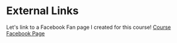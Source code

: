 <html>
<head>
  <meta charset="utf-8">
  <title>Links</title>
</head>
<body>
  <h1 id="top">External Links</h1>
  <section>
    <p>
      Let's link to a Facebook Fan page I created for this course!
      <!-- link to Facebook page WITH TARGET-->
      <a href="http://www.facebook.com/CourseraWebDev" 
      target="_blank" title="Like Our Page!">Course Facebook Page</a>
    </p>
  </section>
</body>
</html>

